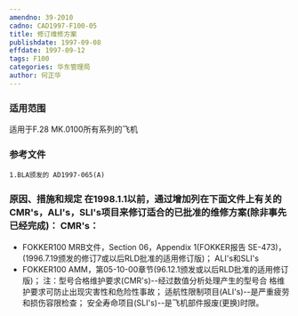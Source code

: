 ```yaml
---
amendno: 39-2010
cadno: CAD1997-F100-05
title: 修订维修方案
publishdate: 1997-09-08
effdate: 1997-09-12
tags: F100
categories: 华东管理局
author: 何正华
---
```


### 适用范围 
适用于F.28 MK.0100所有系列的飞机

### 参考文件
    1.BLA颁发的 AD1997-065(A)

### 原因、措施和规定 在1998.1.1以前，通过增加列在下面文件上有关的CMR's，ALI's，SLI's项目来修订适合的已批准的维修方案(除非事先已经完成)： CMR's： 
- FOKKER100 MRB文件，Section 06，Appendix 1(FOKKER报告
SE-473)，(1996.7.19颁发的修订7或以后RLD批准的适用修订版)； ALI's和SLI's
- FOKKER100 AMM，第05-10-00章节(96.12.1颁发或以后RLD批准的适用修订版)；     注：型号合格维护要求(CMR's)--经过数值分析处理产生的型号合
格维护要求可防止出现灾害性和危险性事故；     适航性限制项目(ALI's)--是严重疲劳和损伤容限检查； 安全寿命项目(SLI's)--是飞机部件报废(更换)时限。
  
